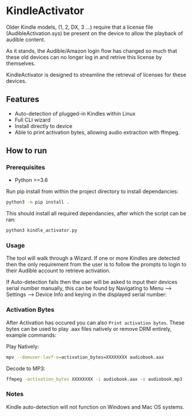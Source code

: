 # KindleActivator
Older Kindle models, (1, 2, DX, 3 ...) require that a license file (AudibleActivation.sys) be present on the device to allow the playback of audible content. 

As it stands, the Audible/Amazon login flow has changed so much that these old devices can no longer log in and retrive this license by themselves.

KindleActivator is designed to streamline the retrieval of licenses for these devices.

## Features
- Auto-detection of plugged-in Kindles within Linux
- Full CLI wizard
- Install directly to device
- Able to print activation bytes, allowing audio extraction with ffmpeg.

## How to run

### Prerequisites
- Python >=3.6
  
Run pip install from within the project directory to install dependancies:
```bash
python3 -m pip install .
```
This should install all required dependancies, after which the script can be ran:
```bash
python3 kindle_activator.py
```
### Usage

The tool will walk through a Wizard. If one or more Kindles are detected then the only requirement
from the user is to follow the prompts to login to their Audible account to retrieve activation.

If Auto-detection fails then the user will be asked to input their devices serial number manually,
this can be found by Navigating to Menu --> Settings --> Device Info and keying in the displayed serial number:

[]()

### Activation Bytes

After Activation has occured you can also `Print activation bytes`. 
These bytes can be used to play .aax files natively or remove DRM entirely, example commands:

Play Natively:
```bash
mpv --demuxer-lavf-o=activation_bytes=XXXXXXXX audiobook.aax
```

Decode to MP3:
```bash
ffmpeg -activation_bytes XXXXXXXX -i audiobook.aax -o audiobook.mp3
```

### Notes

Kindle auto-detection will not function on Windows and Mac OS systems.
